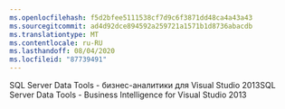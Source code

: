 ```yaml
---
ms.openlocfilehash: f5d2bfee5111538cf7d9c6f3871dd48ca4a43a43
ms.sourcegitcommit: ad4d92dce894592a259721a1571b1d8736abacdb
ms.translationtype: MT
ms.contentlocale: ru-RU
ms.lasthandoff: 08/04/2020
ms.locfileid: "87739491"
---
```

<span data-ttu-id="f2200-101">SQL Server Data Tools \- бизнес-аналитики для Visual Studio 2013</span><span class="sxs-lookup"><span data-stu-id="f2200-101">SQL Server Data Tools \- Business Intelligence for Visual Studio 2013</span></span>
